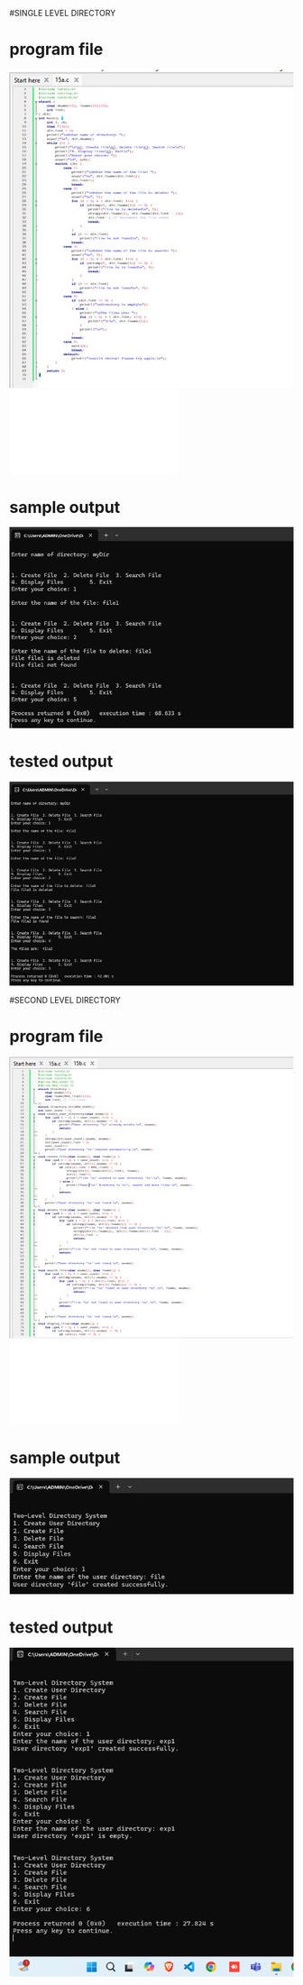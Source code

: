 #SINGLE LEVEL DIRECTORY

# program file
![program file](SingleLevelDirectory_code_599.jpeg)
![program file](SingleLevelDirectory.c)

# sample output
![sample output](SingleLevelDirectory_IO_599.jpeg)

# tested output
![tested output](SingleLevelDirectory_EO_599.jpeg)

#SECOND LEVEL DIRECTORY

# program file
![program file](SecondLevelDirectory_code_599.jpeg)
![program file](SecondLevelDirectory.c)

# sample output
![sample output](SecondLevelDirectory_IO_599.jpeg)

# tested output
![tested output](SecondLevelDirectory_EO_599.jpeg)
